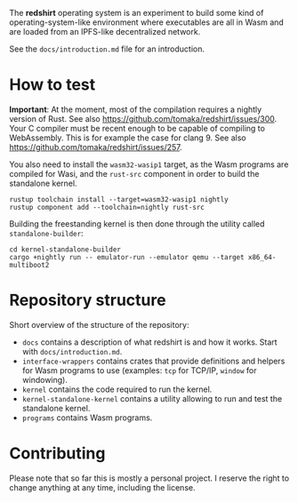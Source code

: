The **redshirt** operating system is an experiment to build some kind of operating-system-like
environment where executables are all in Wasm and are loaded from an IPFS-like decentralized
network.

See the `docs/introduction.md` file for an introduction.

# How to test

**Important**: At the moment, most of the compilation requires a nightly version of Rust. See also https://github.com/tomaka/redshirt/issues/300.
Your C compiler must be recent enough to be capable of compiling to WebAssembly. This is for example the case for clang 9. See also https://github.com/tomaka/redshirt/issues/257.

You also need to install the `wasm32-wasip1` target, as the Wasm programs are compiled for Wasi, and the `rust-src` component in order to build the standalone kernel.

```
rustup toolchain install --target=wasm32-wasip1 nightly
rustup component add --toolchain=nightly rust-src
```

Building the freestanding kernel is then done through the utility called `standalone-builder`:

```
cd kernel-standalone-builder
cargo +nightly run -- emulator-run --emulator qemu --target x86_64-multiboot2
```

# Repository structure

Short overview of the structure of the repository:

- `docs` contains a description of what redshirt is and how it works. Start with `docs/introduction.md`.
- `interface-wrappers` contains crates that provide definitions and helpers for Wasm programs to use
  (examples: `tcp` for TCP/IP, `window` for windowing).
- `kernel` contains the code required to run the kernel.
- `kernel-standalone-kernel` contains a utility allowing to run and test the standalone kernel.
- `programs` contains Wasm programs.

# Contributing

Please note that so far this is mostly a personal project. I reserve the right to change anything
at any time, including the license.
